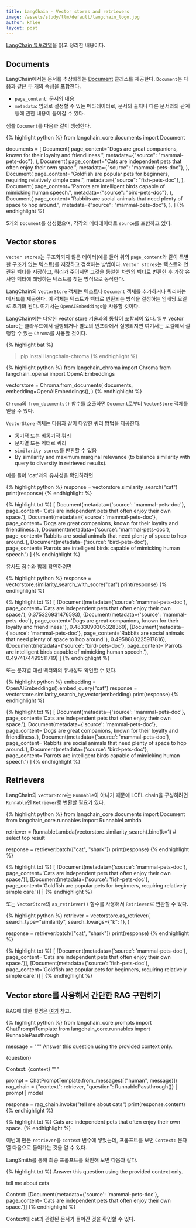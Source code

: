 ```yaml
---
title: LangChain - Vector stores and retrievers
image: /assets/study/llm/default/langchain_logo.jpg
author: khlee
layout: post
---
```


[LangChain 튜토리얼](https://python.langchain.com/v0.2/docs/tutorials/retrievers/)을 읽고 정리한 내용이다.

## Documents

LangChain에서는 문서를 추상화하는 [Document](https://api.python.langchain.com/en/latest/documents/langchain_core.documents.base.Document.html) 클래스를 제공한다. `Document`는 다음과 같은 두 개의 속성을 포함한다.

* `page_content`: 문서의 내용
* `metadata`: 임의로 설정할 수 있는 메타데이터로, 문서의 출처나 다른 문서와의 관계 등에 관한 내용이 들어갈 수 있다.

샘플 `Document`를 다음과 같이 생성한다.

{% highlight python %}
from langchain_core.documents import Document

documents = [
    Document(
        page_content="Dogs are great companions, known for their loyalty and friendliness.",
        metadata={"source": "mammal-pets-doc"},
    ),
    Document(
        page_content="Cats are independent pets that often enjoy their own space.",
        metadata={"source": "mammal-pets-doc"},
    ),
    Document(
        page_content="Goldfish are popular pets for beginners, requiring relatively simple care.",
        metadata={"source": "fish-pets-doc"},
    ),
    Document(
        page_content="Parrots are intelligent birds capable of mimicking human speech.",
        metadata={"source": "bird-pets-doc"},
    ),
    Document(
        page_content="Rabbits are social animals that need plenty of space to hop around.",
        metadata={"source": "mammal-pets-doc"},
    ),
]
{% endhighlight %}

5개의 `Document`를 생성했으며, 각각의 메타데이터로 `source`를 포함하고 있다.

## Vector stores

`Vector stores`는 구조화되지 않은 데이터(예를 들어 위의 `page_content`와 같이 특별한 구조가 없는 텍스트)를 저장하고 검색하는 방법이다. `Vector stores`는 텍스트와 연관된 벡터를 저장하고, 쿼리가 주어지면 그것을 동일한 차원의 벡터로 변환한 후 가장 유사한 벡터에 해당하는 텍스트를 찾는 방식으로 동작한다.

LangChain의 `VectorStore` 객체는 텍스트나 `Document` 객체를 추가하거나 쿼리하는 메서드를 제공한다. 이 객체는 텍스트가 벡터로 변환되는 방식을 결정하는 임베딩 모델로 초기화 된다. 여기서는 `OpenAIEmbeddings`을 사용할 것이다.

LangChain에는 다양한 vector store 기술과의 통합이 포함되어 있다. 일부 vector store는 클라우드에서 실행되거나 별도의 인프라에서 실행되지면 여기서는 로컬에서 실행할 수 있는 `Chroma`를 사용할 것이다.

{% highlight bat %}
> pip install langchain-chroma
{% endhighlight %}

{% highlight python %}
from langchain_chroma import Chroma
from langchain_openai import OpenAIEmbeddings

vectorstore = Chroma.from_documents(
    documents,
    embedding=OpenAIEmbeddings(),
)
{% endhighlight %}

`Chroma`의 `from_documents()` 함수를 호출하면 `Document`로부터 `VectorStore` 객체를 얻을 수 있다.

`VectorStore` 객체는 다음과 같이 다양한 쿼리 방법을 제공한다.

* 동기적 또는 비동기적 쿼리
* 문자열 또는 벡터로 쿼리
* `similarity scores`를 반환할 수 있음
* By similarity and maximum marginal relevance (to balance similarity with query to diversity in retrieved results).

예를 들어 'cat'과의 유사성을 확인하려면

{% highlight python %}
response = vectorstore.similarity_search("cat")
print(response)
{% endhighlight %}

{% highlight txt %}
[
    Document(metadata={'source': 'mammal-pets-doc'}, page_content='Cats are independent pets that often enjoy their own space.'),
    Document(metadata={'source': 'mammal-pets-doc'}, page_content='Dogs are great companions, known for their loyalty and friendliness.'),
    Document(metadata={'source': 'mammal-pets-doc'}, page_content='Rabbits are social animals that need plenty of space to hop around.'),
    Document(metadata={'source': 'bird-pets-doc'}, page_content='Parrots are intelligent birds capable of mimicking human speech.')
]
{% endhighlight %}

유사도 점수와 함께 확인하려면

{% highlight python %}
response = vectorstore.similarity_search_with_score("cat")
print(response)
{% endhighlight %}

{% highlight txt %}
[
    (Document(metadata={'source': 'mammal-pets-doc'}, page_content='Cats are independent pets that often enjoy their own space.'), 0.375326931476593),
    (Document(metadata={'source': 'mammal-pets-doc'}, page_content='Dogs are great companions, known for their loyalty and friendliness.'), 0.4833090305328369),
    (Document(metadata={'source': 'mammal-pets-doc'}, page_content='Rabbits are social animals that need plenty of space to hop around.'), 0.4958883225917816),
    (Document(metadata={'source': 'bird-pets-doc'}, page_content='Parrots are intelligent birds capable of mimicking human speech.'), 0.4974174499511719)
]
{% endhighlight %}

또는 문자열 대신 벡터와의 유사성도 확인할 수 있다.

{% highlight python %}
embedding = OpenAIEmbeddings().embed_query("cat")
response = vectorstore.similarity_search_by_vector(embedding)
print(response)
{% endhighlight %}

{% highlight txt %}
[
    Document(metadata={'source': 'mammal-pets-doc'}, page_content='Cats are independent pets that often enjoy their own space.'),
    Document(metadata={'source': 'mammal-pets-doc'}, page_content='Dogs are great companions, known for their loyalty and friendliness.'),
    Document(metadata={'source': 'mammal-pets-doc'}, page_content='Rabbits are social animals that need plenty of space to hop around.'),
    Document(metadata={'source': 'bird-pets-doc'}, page_content='Parrots are intelligent birds capable of mimicking human speech.')
]
{% endhighlight %}

## Retrievers

LangChain의 `VectorStore`는 `Runnable`이 아니기 때문에 LCEL chain을 구성하려면 `Runnable`인 `Retriever`로 변환할 필요가 있다.

{% highlight python %}
from langchain_core.documents import Document
from langchain_core.runnables import RunnableLambda

retriever = RunnableLambda(vectorstore.similarity_search).bind(k=1)  # select top result

response = retriever.batch(["cat", "shark"])
print(response)
{% endhighlight %}

{% highlight txt %}
[
    [Document(metadata={'source': 'mammal-pets-doc'}, page_content='Cats are independent pets that often enjoy their own space.')],
    [Document(metadata={'source': 'fish-pets-doc'}, page_content='Goldfish are popular pets for beginners, requiring relatively simple care.')]
]
{% endhighlight %}

또는 `VectorStore`의 `as_retriever()` 함수를 사용해서 `Retriever`로 변환할 수 있다.

{% highlight python %}
retriever = vectorstore.as_retriever(
    search_type="similarity",
    search_kwargs={"k": 1},
)

response = retriever.batch(["cat", "shark"])
print(response)
{% endhighlight %}

{% highlight txt %}
[
    [Document(metadata={'source': 'mammal-pets-doc'}, page_content='Cats are independent pets that often enjoy their own space.')],
    [Document(metadata={'source': 'fish-pets-doc'}, page_content='Goldfish are popular pets for beginners, requiring relatively simple care.')]
]
{% endhighlight %}

## Vector store를 사용해서 간단한 RAG 구현하기

RAG에 대한 설명은 [여기](https://brunch.co.kr/@ywkim36/146) 참고.

{% highlight python %}
from langchain_core.prompts import ChatPromptTemplate
from langchain_core.runnables import RunnablePassthrough

message = """
Answer this question using the provided context only.

{question}

Context:
{context}
"""

prompt = ChatPromptTemplate.from_messages([("human", message)])
rag_chain = {"context": retriever, "question": RunnablePassthrough()} | prompt | model

response = rag_chain.invoke("tell me about cats")
print(response.content)
{% endhighlight %}

{% highlight txt %}
Cats are independent pets that often enjoy their own space.
{% endhighlight %}

이번에 만든 `retriever`를 `context` 변수에 넣었는데, 프롬프트를 보면 `Context:` 문자열 다음으로 들어가는 것을 알 수 있다.

LangSmith를 통해 최종 프롬프트를 확인해 보면 다음과 같다.

{% highlight txt %}
Answer this question using the provided context only.

tell me about cats

Context:
[Document(metadata={'source': 'mammal-pets-doc'}, page_content='Cats are independent pets that often enjoy their own space.')]
{% endhighlight %}

Context에 cat과 관련된 문서가 들어간 것을 확인할 수 있다.

